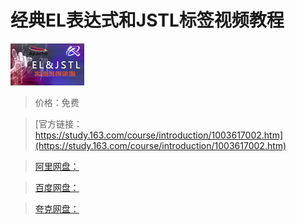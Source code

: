 # 经典EL表达式和JSTL标签视频教程

![img](../../../assets/study163/free/6631996853025698239.jpg)

> 价格：免费

> [官方链接：https://study.163.com/course/introduction/1003617002.htm](https://study.163.com/course/introduction/1003617002.htm)

> [阿里网盘：]()

> [百度网盘：]()

> [夸克网盘：]()
